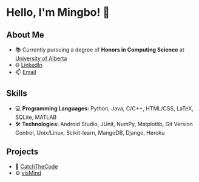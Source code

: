 # Hello, I'm Mingbo! 👋

## About Me

- 📚 Currently pursuing a degree of **Honors in Computing Science** at [University of Alberta](https://www.ualberta.ca/index.html)
- 🌐 [LinkedIn](https://www.linkedin.com/in/mingbo-feng-198556257/)
- 📫 [Email](mailto:mingbao@ualberta.ca)

## Skills

- 💻 **Programming Languages:** Python, Java, C/C++, HTML/CSS, LaTeX, SQLite, MATLAB
- 🛠️ **Technologies:** Android Studio, JUnit, NumPy, Matplotlib, Git Version Control, Unix/Linux, Scikit-learn, MangoDB, Django, Heroku
  

## Projects

- 🚀 [CatchTheCode](https://github.com/CMPUT301W23T35/CatchTheCode.git)
- ⚙️ [visMind](https://github.com/NATHACK-STEAMROLLER/EEGImage.git)
<!-- - ⚙️ [Project 3](https://github.com/Mingbaof/-Text-Classification-Machine-Learning.git) -->


<!-- ## Connect with Me

- [LinkedIn](https://www.linkedin.com/in/mingbo-feng-198556257/)
-->




